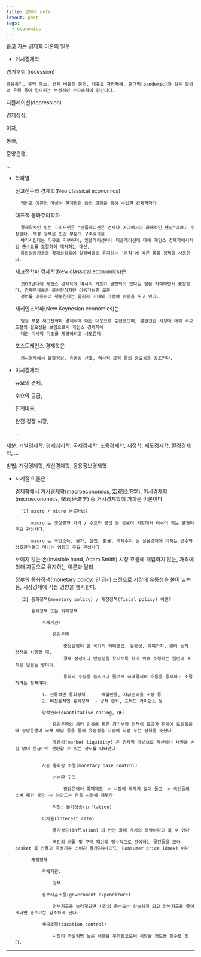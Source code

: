 ```yaml
---
title: 경제학 note
layout: post
tags:
  - economics
---
```


훝고 가는 경제학 이론의 일부

* 거시경제학

경기후퇴 (recession)

    금융위기, 무역 축소, 경제 버블의 붕괴, 대규모 자연재해, 팬더믹(pandemic)과 같은 질병의 유행 등이 일으키는 부정적인 수요충격이 원인이다.

디플레이션(depression)

경제성장,

이자,

통화,

중앙은행,

...

- 학파별

    신고전주의 경제학(Neo classical economics)

        케인즈 이전의 마셜이 한계혁명 등의 과정을 통해 수립한 경제학파다

    대표적 통화주의학파

        경제학자인 밀턴 프리드먼은 "인플레이션은 언제나 어디에서나 화폐적인 현상"이라고 주장한다. 재정 정책은 민간 부문의 구축효과를
        야기시킨다는 이유로 거부하며, 인플레이션이나 디플레이션에 대해 케인스 경제학에서처럼 총수요를 조절하여 대처하는 대신,
        통화량증가율을 경제성장률에 일정비율로 유지하는 '준칙'에 따른 통화 정책을 사용한다.

    새고전학파 경제학(New classical economics)은

        1970년대에 케인스 경제학에 미시적 기초가 결핍되어 있다는 점을 지적하면서 출발했다. 경제주체들은 불완전하지만 이용가능한 모든
        정보를 이용하여 행동한다는 합리적 기대의 가정에 바탕을 두고 있다.

    새케인즈학파(New Keynesian economics)는

        일정 부분 새고전학파 경제학에 대한 대응으로 출현했으며, 불완전한 시장에 대해 수요 조절의 필요성을 보임으로서 케인스 경제학에
        대한 미시적 기초를 제공하려고 시도한다.

    포스트케인스 경제학은

        거시경제에서 불확정성, 유동성 선호, 역사적 과정 등의 중요성을 강조한다.


* 미시경제학

    규모의 경제,

    수요와 공급,

    한계비용,

    완전 경쟁 시장,

    ...



세분: 개발경제학, 경제심리학, 국제경제학, 노동경제학, 재정학, 제도경제학, 환경경제학, ...

방법: 계량경제학, 계산경제학, 응용정보경제학


* 사계절 이론은

    경제학에서 거시경제학(macroeconomics, 宏观经济学), 미시경제학(microeconomics, 微观经济学) 중 거시경제학에 가까운 이론이다

        [1] macro / micro 분류방법?

            micro 는 생상량과 가격 / 수요와 공급 등 상품이 시장에서 이루어 지는 균형이 주요 관심사다.

            macro 는 국민소득, 물가, 실업, 환율, 국제수지 등 실물경제에 미치는 변수와 상호관겨들이 미치는 영향이 주요 관심사다

    보이지 않는 손(invisible hand, Adam Smith) 시장 흐름에 개입하지 않는, 가격에 의해 자동으로 유지하는 이론과 달리

    정부의 통화정책(monetary policy) 인 금리 조정으로 시장에 유동성을 불어 넣는 등, 시장경제에 직접 영향을 행사한다.

        [2] 통화정책(monetary policy) / 재정정책(fiscal policy) 이란?

            통화정책 또는 화페정책

                주체기관:

                    중앙은행

                        중앙은행이 한 국가의 화페공급, 유동성, 화페가치, 금리 등의 정책을 시행할 때,
                        경제 성장이나 안정성을 유지토록 하기 위해 수행하는 일련의 조치를 일컫는 말이다.

                        통화의 수량을 늘리거나 줄여서 국내경제의 흐름을 통제하고 조절하려는 정책이다.

                1. 전통적인 통화정책    - 재할인율, 지급준비율 조정 등
                2. 비전통적인 통화정잭  - 양적 완화, 포워드 가이던스 등

                양적완화(quantitative easing, QE)

                    중앙은행의 금리 인하를 통한 경기부양 정책이 효과가 한계에 도달했을 때 중앙은행이 국채 매입 등을 통해 유동성을 시중에 직접 푸는 정책을 뜻한다

                    유동성(market liquidity) 은 경제학 개념으로 자산이나 채권을 손실 없이 현금으로 전환할 수 있는 정도를 나타낸다.


                시중 통화량 조절(monetary base control)

                    선순환 구조

                        중앙은해이 화페제조 -> 시장에 화페가 많이 돌고 -> 국민들의 소비 패턴 상승 -> 남아도는 돈을 시장에 재투자

                    약점: 물가상승(inflation)

                이자율(interest rate)

                    물가상승(inflation) 의 반면 화페 가치의 하락이라고 볼 수 있다

                    국민의 생활 및 구매 패턴에 필수적으로 관여하는 물건들을 모아 basket 를 만들고 측정기준 소비자 물가지수(CPI, Consumer price idnex) 이다

            재정정채

                주체기관:

                    정부

                정부지출조절(government expenditure)

                    정부지출을 늘리게되면 시장의 총수요는 상승하게 되고 정부지출을 줄이게되면 총수요는 감소하게 된다.

                세금조절(taxation control)

                    시장이 과열되면 높은 세금을 부과함으로써 시장을 컨트롤 할수도 있다.

---
